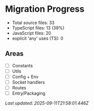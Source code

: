 # Migration Progress

- Total source files: 33
- TypeScript files: 13 (39%)
- JavaScript files: 20
- explicit 'any' uses (TS): 0

## Areas
- [ ] Constants
- [ ] Utils
- [ ] Config + Env
- [ ] Socket handlers
- [ ] Routes
- [ ] Entry/Packaging

_Last updated: 2025-09-11T21:58:01.446Z_
